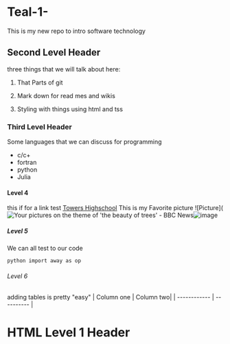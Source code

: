 # Teal-1-

This is my new repo to intro software technology

## Second Level Header

 three things that we will talk about here:

1. That Parts of git

2. Mark down for read mes and wikis

3. Styling with things using html and tss 

### Third Level Header

Some languages that we can discuss for programming 
- c/c+
- fortran
- python
- Julia 

#### Level 4
this if for a link test [Towers Highschool](https://www.towershs.dekalb.k12.ga.us/)
This is my Favorite picture ![Picture](<img src="https://ichef.bbci.co.uk/news/999/cpsprodpb/15951/production/_117310488_16.jpg" alt="Your pictures on the theme of &#39;the beauty of trees&#39; - BBC News"/>![image](https://user-images.githubusercontent.com/113188220/192791561-b9d17f9f-ee0e-4508-bd21-a572f049ea8a.png)

##### Level 5
We can all test to our code

`python
import away as op`

###### Level 6
adding tables is pretty "easy"
| Column one | Column two|
| ------------ | ---------- |
<H1> HTML Level 1 Header </H1>
